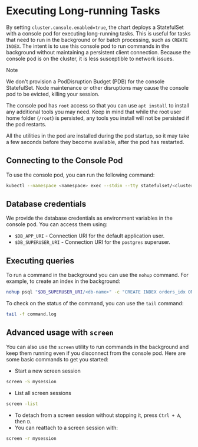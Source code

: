 # Executing Long-running Tasks

By setting `cluster.console.enabled=true`, the chart deploys a StatefulSet with a console pod for executing long-running tasks. This is useful for tasks that need to run in the background or for batch processing, such as `CREATE INDEX`. The intent is to use this console pod to run commands in the background without maintaining a persistent client connection. Because the console pod is on the cluster, it is less susceptible to network issues.

> [!NOTE]
> We don't provision a PodDisruption Budget (PDB) for the console StatefulSet. Node maintenance or other disruptions may cause the console pod to be evicted, killing your session.
>
> The console pod has `root` access so that you can use `apt install` to install any additional tools you may need. Keep in mind that while the root user home folder (`/root`) is persisted, any tools you install will not be persisted if the pod restarts.
>
> All the utilities in the pod are installed during the pod startup, so it may take a few seconds before they become available, after the pod has restarted.

## Connecting to the Console Pod

To use the console pod, you can run the following command:

```bash
kubectl --namespace <namespace> exec --stdin --tty statefulset/<cluster-name>-console -- bash
```

## Database credentials

We provide the database credentials as environment variables in the console pod. You can access them using:

* `$DB_APP_URI` - Connection URI for the default application user.
* `$DB_SUPERUSER_URI` - Connection URI for the `postgres` superuser.

## Executing queries

To run a command in the background you can use the `nohup` command. For example, to create an index in the background:

```bash
nohup psql "$DB_SUPERUSER_URI/<db-name>" -c "CREATE INDEX orders_idx ON orders USING bm25 (order_id, customer_name) WITH (key_field='order_id');" 2>&1 > command.log &
```

To check on the status of the command, you can use the `tail` command:

```bash
tail -f command.log
```

## Advanced usage with `screen`

You can also use the `screen` utility to run commands in the background and keep them running even if you disconnect from the console pod. Here are some basic commands to get you started:

* Start a new screen session

```bash
screen -S mysession
```

* List all screen sessions

```bash
screen -list
```

* To detach from a screen session without stopping it, press `Ctrl + A`, then `D`.
* You can reattach to a screen session with:

```bash
screen -r mysession
```

